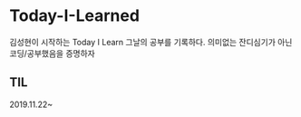 # Today-I-Learned
김성현이 시작하는 Today I Learn 그날의 공부를 기록하다.
의미없는 잔디심기가 아닌 코딩/공부했음을 증명하자


## TIL

2019.11.22~

